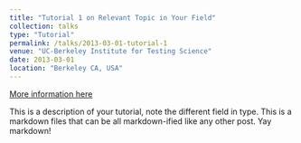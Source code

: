 ```yaml
---
title: "Tutorial 1 on Relevant Topic in Your Field"
collection: talks
type: "Tutorial"
permalink: /talks/2013-03-01-tutorial-1
venue: "UC-Berkeley Institute for Testing Science"
date: 2013-03-01
location: "Berkeley CA, USA"
---
```


[More information here](https://j2d2.github.io)

This is a description of your tutorial, note the different field in type. This is a markdown files that can be all markdown-ified like any other post. Yay markdown!
